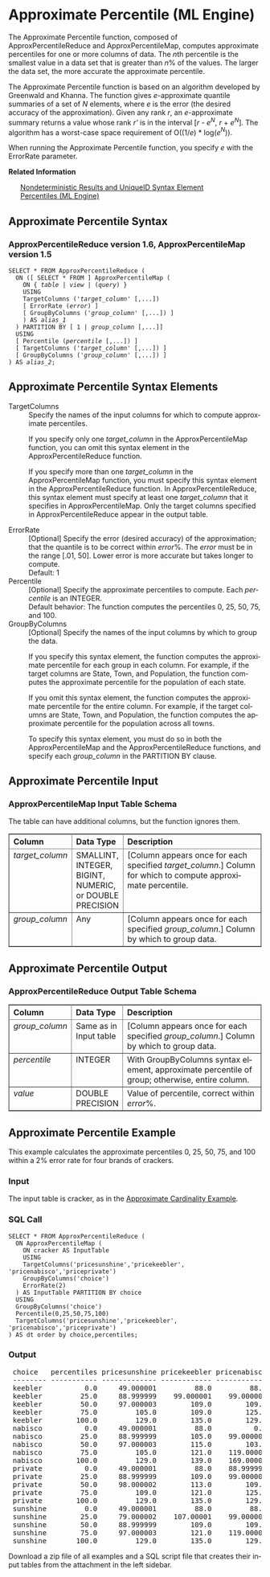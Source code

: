 <html><head></head><body><div class="nested0" aria-labelledby="ariaid-title1" topicindex="1" topicid="zea1507654518162" id="zea1507654518162"><h1 class="title topictitle1" id="ariaid-title1">Approximate Percentile (ML Engine)</h1><div class="body conbody">
<p class="p">The Approximate Percentile function, composed of ApproxPercentileReduce and ApproxPercentileMap, computes approximate percentiles for one or more columns of data. The <var class="keyword varname">n</var>th percentile is the smallest value in a data set that is greater than <var class="keyword varname">n</var>% of the values. The larger the data set, the more accurate the approximate percentile.</p>
<p class="p">The Approximate Percentile function is based on an algorithm developed by Greenwald and Khanna. The function gives <var class="keyword varname">e</var>-approximate quantile summaries of a set of <var class="keyword varname">N</var> elements, where <var class="keyword varname">e</var> is the error (the desired accuracy of the approximation). Given any rank <var class="keyword varname">r</var>, an <var class="keyword varname">e</var>-approximate summary returns a value whose rank <var class="keyword varname">r'</var> is in the interval [<var class="keyword varname">r</var> - <var class="keyword varname">e</var><span><sup><var class="keyword varname">N</var></sup></span>, <var class="keyword varname">r</var> + <var class="keyword varname">e</var><span><sup><var class="keyword varname">N</var></sup></span>]. The algorithm has a worst-case space requirement of <span>O</span>((1/<var class="keyword varname">e</var>) * log(<var class="keyword varname">e</var><span><sup><var class="keyword varname">N</var></sup></span>)).</p>
<p class="p">When running the Approximate Percentile function, you specify <var class="keyword varname">e</var> with the ErrorRate parameter.</p></div><div class="related-links"><div class="linklistheader"><p></p><b>Related Information</b></div>
<ul class="linklist linklist"><div class="linklistmember"><a href="qym1549987102806.md">Nondeterministic Results and UniqueID Syntax Element</a></div><div class="linklistmember"><a href="zrb1558121575859.md#mjb1507734282027">Percentiles (ML Engine)</a></div></ul></div><div class="topic reference nested1" aria-labelledby="ariaid-title2" topicindex="2" topicid="cgv1507654696218" xml:lang="en-us" lang="en-us" id="cgv1507654696218">
<h2 class="title topictitle2" id="ariaid-title2">Approximate Percentile Syntax</h2><div class="body refbody"><div class="section" id="cgv1507654696218__section_N1000E_N1000C_N10001">
<h3 class="title sectiontitle">ApproxPercentileReduce version <span>1.6</span>, ApproxPercentileMap version <span>1.5</span></h3><pre class="pre codeblock" xml:space="preserve"><code>SELECT * FROM ApproxPercentileReduce (
  ON ([ SELECT * FROM ] ApproxPercentileMap (
    <span>ON { <var class="keyword varname">table</var> | <var class="keyword varname">view</var> | (<var class="keyword varname">query</var>) }</span>
    USING
    TargetColumns ('<var class="keyword varname">target_column</var>' [,...])
    [ ErrorRate (<var class="keyword varname">error</var>) ]
    [ GroupByColumns ('<var class="keyword varname">group_column</var>' [,...]) ]
    ) AS <var class="keyword varname">alias_1</var>
  ) PARTITION BY [ 1 | <var class="keyword varname">group_column</var> [,...]]
  USING
  [ Percentile (<var class="keyword varname">percentile</var> [,...]) ]
  [ TargetColumns ('<var class="keyword varname">target_column</var>' [,...]) ]
  [ GroupByColumns ('<var class="keyword varname">group_column</var>' [,...]) ]
) AS <var class="keyword varname">alias_2</var>;</code></pre></div></div></div><div class="topic reference nested1" aria-labelledby="ariaid-title3" topicindex="3" topicid="pdi1507654711236" xml:lang="en-us" lang="en-us" id="pdi1507654711236">
<h2 class="title topictitle2" id="ariaid-title3">Approximate Percentile Syntax Elements</h2><div class="body refbody"><div class="section" id="pdi1507654711236__section_N10011_N1000E_N10001"><dl class="dl parml"><dt class="dt pt dlterm">TargetColumns</dt><dd class="dd pd">Specify the names of the input columns for which to compute approximate percentiles.
<p class="p">If you specify only one <var class="keyword varname">target_column</var> in the ApproxPercentileMap function, you can omit this syntax element in the ApproxPercentileReduce function.</p>
<p class="p">If you specify more than one <var class="keyword varname">target_column</var> in the ApproxPercentileMap function, you must specify this syntax element in the ApproxPercentileReduce function. In ApproxPercentileReduce, this syntax element must specify at least one <var class="keyword varname">target_column</var> that it specifies in ApproxPercentileMap. Only the target columns specified in ApproxPercentileReduce appear in the output table.</p></dd><dt class="dt pt dlterm">ErrorRate</dt><dd class="dd pd">[Optional] Specify the error (desired accuracy) of the approximation; that the quantile is to be correct within <var class="keyword varname">error</var>%. The <var class="keyword varname">error</var> must be in the range [.01, 50]. Lower error is more accurate but takes longer to compute.</dd><dd class="dd pd ddexpand">Default: 1</dd><dt class="dt pt dlterm">Percentile</dt><dd class="dd pd">[Optional] Specify the approximate percentiles to compute. Each <var class="keyword varname">percentile</var> is an INTEGER.</dd><dd class="dd pd ddexpand">Default behavior: The function computes the percentiles 0, 25, 50, 75, and 100.</dd><dt class="dt pt dlterm">GroupByColumns</dt><dd class="dd pd">[Optional] Specify the names of the input columns by which to group the data. 
<p class="p">If you specify this syntax element, the function computes the approximate percentile for each group in each column. For example, if the target columns are State, Town, and Population, the function computes the approximate percentile for the population of each state.</p>
<p class="p">If you omit this syntax element, the function computes the approximate percentile for the entire column. For example, if the target columns are State, Town, and Population, the function computes the approximate percentile for the population across all towns.</p>
<p class="p">To specify this syntax element, you must do so in both the ApproxPercentileMap and the ApproxPercentileReduce functions, and specify each <var class="keyword varname">group_column</var> in the PARTITION BY clause.</p></dd></dl></div></div></div><div class="topic reference nested1" aria-labelledby="ariaid-title4" topicindex="4" topicid="ijz1507654914680" xml:lang="en-us" lang="en-us" id="ijz1507654914680">
<h2 class="title topictitle2" id="ariaid-title4">Approximate Percentile Input</h2><div class="body refbody"><div class="section" id="ijz1507654914680__section_N1000E_N1000C_N10001">
<h3 class="title sectiontitle">ApproxPercentileMap Input Table Schema</h3>
<p class="p"><span>The table can have additional columns, but the function ignores them.</span></p><div class="tablenoborder"><table cellpadding="4" cellspacing="0" summary="" id="ijz1507654914680__table_N10014_N1000E_N1000C_N10001" class="table" frame="border" border="1" rules="all"><div class="caption"></div><colgroup span="1"><col style="width:16.666666666666664%" span="1"></col><col style="width:16.666666666666664%" span="1"></col><col style="width:66.66666666666666%" span="1"></col></colgroup><thead class="thead" style="text-align:left;"><tr class="row"><th class="entry nocellnorowborder" style="vertical-align:top;" id="d6788e280" rowspan="1" colspan="1">Column</th><th class="entry nocellnorowborder" style="vertical-align:top;" id="d6788e282" rowspan="1" colspan="1">Data Type</th><th class="entry cell-norowborder" style="vertical-align:top;" id="d6788e284" rowspan="1" colspan="1">Description</th></tr></thead><tbody class="tbody"><tr class="row"><td class="entry nocellnorowborder" style="vertical-align:top;" headers="d6788e280" rowspan="1" colspan="1"><var class="keyword varname">target_column</var></td><td class="entry nocellnorowborder" style="vertical-align:top;" headers="d6788e282" rowspan="1" colspan="1">SMALLINT, INTEGER, BIGINT, NUMERIC, or DOUBLE PRECISION</td><td class="entry cell-norowborder" style="vertical-align:top;" headers="d6788e284" rowspan="1" colspan="1">[Column appears once for each specified <var class="keyword varname">target_column</var>.] Column for which to compute approximate percentile.</td></tr><tr class="row"><td class="entry row-nocellborder" style="vertical-align:top;" headers="d6788e280" rowspan="1" colspan="1"><var class="keyword varname">group_column</var></td><td class="entry row-nocellborder" style="vertical-align:top;" headers="d6788e282" rowspan="1" colspan="1">Any</td><td class="entry cellrowborder" style="vertical-align:top;" headers="d6788e284" rowspan="1" colspan="1">[Column appears once for each specified <var class="keyword varname">group_column</var>.] Column by which to group data.</td></tr></tbody></table></div></div></div></div><div class="topic reference nested1" aria-labelledby="ariaid-title5" topicindex="5" topicid="snl1507654927196" xml:lang="en-us" lang="en-us" id="snl1507654927196">
<h2 class="title topictitle2" id="ariaid-title5">Approximate Percentile Output</h2><div class="body refbody"><div class="section" id="snl1507654927196__section_dmn_pqt_wcb">
<h3 class="title sectiontitle">ApproxPercentileReduce Output Table Schema</h3><div class="tablenoborder"><table cellpadding="4" cellspacing="0" summary="" id="snl1507654927196__table_N1000E_N1000C_N10001" class="table" frame="border" border="1" rules="all"><div class="caption"></div><colgroup span="1"><col style="width:16.666666666666664%" span="1"></col><col style="width:16.666666666666664%" span="1"></col><col style="width:66.66666666666666%" span="1"></col></colgroup><thead class="thead" style="text-align:left;"><tr class="row"><th class="entry nocellnorowborder" style="vertical-align:top;" id="d6788e328" rowspan="1" colspan="1">Column</th><th class="entry nocellnorowborder" style="vertical-align:top;" id="d6788e330" rowspan="1" colspan="1">Data Type</th><th class="entry cell-norowborder" style="vertical-align:top;" id="d6788e332" rowspan="1" colspan="1">Description</th></tr></thead><tbody class="tbody"><tr class="row"><td class="entry nocellnorowborder" style="vertical-align:top;" headers="d6788e328" rowspan="1" colspan="1"><var class="keyword varname">group_column</var></td><td class="entry nocellnorowborder" style="vertical-align:top;" headers="d6788e330" rowspan="1" colspan="1"><span>Same as in Input table</span></td><td class="entry cell-norowborder" style="vertical-align:top;" headers="d6788e332" rowspan="1" colspan="1">[Column appears once for each specified <var class="keyword varname">group_column</var>.] Column by which to group data.</td></tr><tr class="row"><td class="entry nocellnorowborder" style="vertical-align:top;" headers="d6788e328" rowspan="1" colspan="1"><var class="keyword varname">percentile</var></td><td class="entry nocellnorowborder" style="vertical-align:top;" headers="d6788e330" rowspan="1" colspan="1">INTEGER</td><td class="entry cell-norowborder" style="vertical-align:top;" headers="d6788e332" rowspan="1" colspan="1">With GroupByColumns syntax element, approximate percentile of group; otherwise, entire column.</td></tr><tr class="row"><td class="entry row-nocellborder" style="vertical-align:top;" headers="d6788e328" rowspan="1" colspan="1"><var class="keyword varname">value</var></td><td class="entry row-nocellborder" style="vertical-align:top;" headers="d6788e330" rowspan="1" colspan="1">DOUBLE PRECISION</td><td class="entry cellrowborder" style="vertical-align:top;" headers="d6788e332" rowspan="1" colspan="1">Value of percentile, correct within <var class="keyword varname">error</var>%.</td></tr></tbody></table></div></div></div></div><div class="topic reference nested1" aria-labelledby="ariaid-title6" topicindex="6" topicid="rem1507655042089" xml:lang="en-us" lang="en-us" id="rem1507655042089">
<h2 class="title topictitle2" id="ariaid-title6">Approximate Percentile Example</h2><div class="body refbody"><div class="section" id="rem1507655042089__section_N10011_N1000E_N10001">
<p class="p">This example calculates the approximate percentiles 0, 25, 50, 75, and 100 within a 2% error rate for four brands of crackers.</p></div><div class="section" id="rem1507655042089__section_qhf_135_ndb">
<h3 class="title sectiontitle">Input</h3>
<p class="p">The input table is cracker, as in the <a href="zvx1556805666705.md#dsc1507654852711">Approximate Cardinality Example</a>.</p></div><div class="section" id="rem1507655042089__section_qjn_135_ndb">
<h3 class="title sectiontitle">SQL Call</h3><pre class="pre codeblock" xml:space="preserve"><code>SELECT * FROM ApproxPercentileReduce (
  ON ApproxPercentileMap (
    ON cracker AS InputTable
    USING
    TargetColumns('pricesunshine','pricekeebler', 'pricenabisco','priceprivate')
    GroupByColumns('choice')
    ErrorRate(2)
  ) AS InputTable PARTITION BY choice
  USING
  GroupByColumns('choice')
  Percentile(0,25,50,75,100)
  TargetColumns('pricesunshine','pricekeebler', 'pricenabisco','priceprivate')
) AS dt order by choice,percentiles;</code></pre></div><div class="section" id="rem1507655042089__section_xdy_135_ndb">
<h3 class="title sectiontitle">Output</h3><pre class="pre screen" xml:space="preserve"> choice   percentiles pricesunshine pricekeebler pricenabisco priceprivate 
 -------- ----------- ------------- ------------ ------------ ------------ 
 keebler          0.0     49.000001         88.0         88.0         38.0
 keebler         25.0     88.999999    99.000001    99.000001    58.999997
 keebler         50.0     97.000003        109.0        109.0    64.999998
 keebler         75.0         105.0        109.0        125.0    77.999997
 keebler        100.0         129.0        135.0        129.0    95.999998
 nabisco          0.0     49.000001         88.0          0.0         38.0
 nabisco         25.0     88.999999        105.0    99.000001    61.000001
 nabisco         50.0     97.000003        115.0        103.0    64.999998
 nabisco         75.0         105.0        121.0    119.00001    77.999997
 nabisco        100.0         129.0        139.0    169.00001        115.0
 private          0.0     49.000001         88.0    88.999999         38.0
 private         25.0     88.999999        109.0    99.000001    55.000001
 private         50.0     98.000002        113.0        109.0    58.999997
 private         75.0         109.0        121.0        125.0    79.000002
 private        100.0         129.0        135.0        129.0        115.0
 sunshine         0.0     49.000001         88.0         88.0    49.000001
 sunshine        25.0     79.000002    107.00001    99.000001    61.000001
 sunshine        50.0     88.999999        109.0        109.0    64.999998
 sunshine        75.0     97.000003        121.0    119.00001    77.999997
 sunshine       100.0         129.0        135.0        129.0    95.999998
</pre>
<p class="p">Download a zip file of all examples and a SQL script file that creates their input tables from the attachment in the left sidebar.</p></div></div></div></div></body></html>
